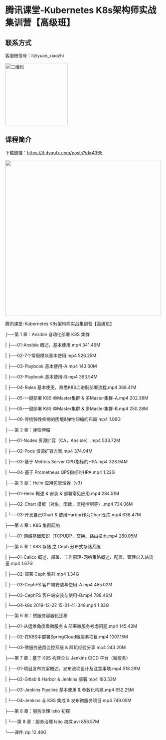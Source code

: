 # 腾讯课堂-Kubernetes K8s架构师实战集训营【高级班】

## 联系方式

客服微信号：itziyuan_xiaozhi

<img src="https://ziyuanyun.oss-cn-guangzhou.aliyuncs.com/common/20240614073449/666b82192834a.jpg" width="200" height="200" alt="二维码">

## 课程简介

下载链接：https://it.dyqufx.com/posts?id=4365

<img src="https://ziyuanyun.oss-cn-guangzhou.aliyuncs.com/yun/20240820073013/66c3d585d7ae9.jpg" width="500" alt="">

  

 腾讯课堂-Kubernetes K8s架构师实战集训营【高级班】

 ├──第 1 章：Ansible 自动化部署 K8S 集群

 | ├──01-Ansible 概述，基本使用.mp4 341.49M

 | ├──02-7个常用模块基本使用.mp4 526.25M

 | ├──03-Playbook 基本使用-A.mp4 143.60M

 | ├──03-Playbook 基本使用-B.mp4 363.54M

 | ├──04-Roles 基本使用，熟悉K8S二进制部署流程.mp4 368.41M

 | ├──05-一键部署 K8S 单Master集群 &amp; 多Master集群-A.mp4 202.38M

 | ├──05-一键部署 K8S 单Master集群 &amp; 多Master集群-B.mp4 250.28M

 | └──06-传统弹性伸缩的困境&amp;弹性伸缩的布局.mp4 1.09G

 ├──第 2 章：弹性伸缩

 | ├──01-Nodes 资源扩容（CA，Ansible）.mp4 533.72M

 | ├──02-Pods 资源扩容方案.mp4 374.94M

 | ├──03-基于 Metrics Server CPU指标的HPA.mp4 328.94M

 | └──04-基于 Prometheus QPS指标的HPA.mp4 1.22G

 ├──第 3 章：Helm 应用包管理器（v3）

 | ├──01-Helm 概述 &amp; 安装 &amp; 部署常见应用.mp4 284.51M

 | ├──02-Chart 模板（对象，函数，流程控制等）.mp4 734.06M

 | └──03-开发自己Chart &amp; 使用Harbor作为Chart仓库.mp4 638.47M

 ├──第 4 章：K8S 集群网络

 | └──01-网络基础知识（TCPUDP，交换、路由技术.mp4 280.05M

 ├──第 5 章：K8S 存储 之 Ceph 分布式存储系统

 | ├──01-Calico 概述、部署、工作原理-网络策略概述、配置、管理出入站流量.mp4 1.67G

 | ├──02-部署 Ceph 集群.mp4 1.34G

 | ├──03-CephFS 客户端安装与使用-A.mp4 455.02M

 | ├──03-CephFS 客户端安装与使用-B.mp4 788.46M

 | └──04-k8s 2019-12-22 15-01-41-348.mp4 1.83G

 ├──第 6 章：微服务容器化迁移

 | ├──01-从运维角度看微服务 &amp; 部署微服务考虑问题.mp4 145.43M

 | ├──02-在K8S中部署SpringCloud微服务项目.mp4 1007.15M

 | └──03-微服务链路监控系统 &amp; 踩坑经验分享.mp4 243.20M

 ├──第 7 章：基于 K8S 构建企业 Jenkins CICD 平台（微服务）

 | ├──01-项目发布方案概述，发布流程设计及注意事项.mp4 518.29M

 | ├──02-Gitlab &amp; Harbor &amp; Jenkins 部署.mp4 193.53M

 | ├──03-Jenkins Pipeline 基本使用 &amp; 参数化构建.mp4 652.25M

 | └──04-Jenkins 与 K8S 集成 &amp; 发布微服务项目.mp4 749.05M

 ├──第 8 章：服务治理 Istio 初探

 | └──第 8 章：服务治理 Istio 初探.avi 856.57M

 └──课件.zip 12.48G

  